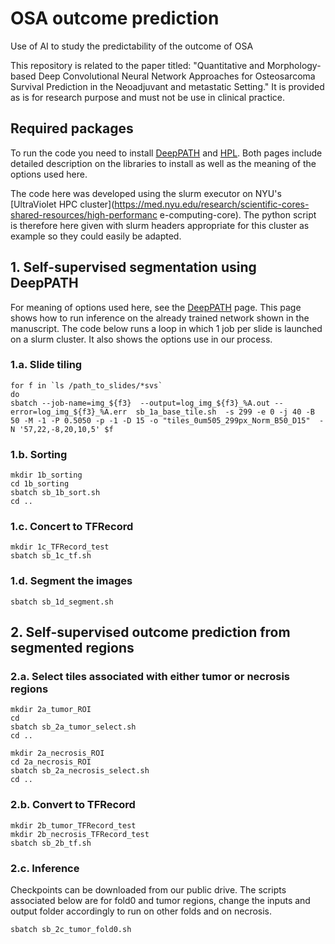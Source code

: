 # OSA outcome prediction
Use of AI to study the predictability of the outcome of OSA

This repository is related to the paper titled: "Quantitative and Morphology-based Deep Convolutional Neural Network  Approaches for Osteosarcoma Survival Prediction in the Neoadjuvant and metastatic Setting." It is provided as is for research purpose and must not be use in clinical practice. 

## Required packages
To run the code you need to install [DeepPATH](https://github.com/ncoudray/DeepPATH) and [HPL](https://github.com/AdalbertoCq/Histomorphological-Phenotype-Learning). 
Both pages include detailed description on the libraries to install as well as the meaning of the options used here.

The code here was developed using the slurm executor on NYU's [UltraViolet HPC cluster](https://med.nyu.edu/research/scientific-cores-shared-resources/high-performanc
e-computing-core). The python script is therefore here given with slurm headers appropriate for this cluster as example so they could easily be adapted.  

## 1. Self-supervised segmentation using DeepPATH
For meaning of options used here, see the [DeepPATH](https://github.com/ncoudray/DeepPATH) page. This page shows how to run inference on the already trained network shown in the manuscript. 
The code below runs a loop in which 1 job per slide is launched on a slurm cluster. It also shows the options use in our process.

### 1.a. Slide tiling 
```shell
for f in `ls /path_to_slides/*svs`
do
sbatch --job-name=img_${f3}  --output=log_img_${f3}_%A.out --error=log_img_${f3}_%A.err  sb_1a_base_tile.sh  -s 299 -e 0 -j 40 -B 50 -M -1 -P 0.5050 -p -1 -D 15 -o "tiles_0um505_299px_Norm_B50_D15"  -N '57,22,-8,20,10,5' $f
```

### 1.b. Sorting
```shell
mkdir 1b_sorting
cd 1b_sorting
sbatch sb_1b_sort.sh
cd ..
```
### 1.c. Concert to TFRecord
```shell
mkdir 1c_TFRecord_test
sbatch sb_1c_tf.sh
```

### 1.d. Segment the images
```shell
sbatch sb_1d_segment.sh
```

## 2. Self-supervised outcome prediction from segmented regions
### 2.a. Select tiles associated with either tumor or necrosis regions
```shell
mkdir 2a_tumor_ROI
cd 
sbatch sb_2a_tumor_select.sh
cd ..

mkdir 2a_necrosis_ROI
cd 2a_necrosis_ROI
sbatch sb_2a_necrosis_select.sh
cd ..
```

### 2.b. Convert to TFRecord
```shell
mkdir 2b_tumor_TFRecord_test
mkdir 2b_necrosis_TFRecord_test
sbatch sb_2b_tf.sh
```

### 2.c. Inference
Checkpoints can be downloaded from our public drive. 
The scripts associated below are for fold0 and tumor regions, change the inputs and output folder accordingly to run on other folds and on necrosis.

```shell
sbatch sb_2c_tumor_fold0.sh
```




